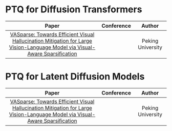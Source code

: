 # PTQ for Diffusion Transformers
|Paper|Conference|Author|
|:---:|:---:|:---:|
|[VASparse: Towards Efficient Visual Hallucination Mitigation for Large Vision-Language Model via Visual-Aware Sparsification](https://arxiv.org/abs/2501.06553)||Peking University|

# PTQ for Latent Diffusion Models
|Paper|Conference|Author|
|:---:|:---:|:---:|
|[VASparse: Towards Efficient Visual Hallucination Mitigation for Large Vision-Language Model via Visual-Aware Sparsification](https://arxiv.org/abs/2501.06553)||Peking University|
